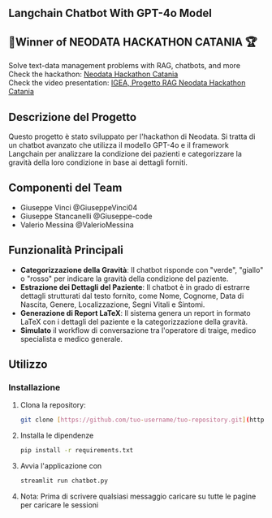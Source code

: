 ## Langchain Chatbot With GPT-4o Model
## 🥇Winner of NEODATA HACKATHON CATANIA 🏆 <br>
Solve text-data management problems with RAG, chatbots, and more<br>
Check the hackathon: <a href="https://neodata-hackatania.devpost.com/" >Neodata Hackathon Catania</a> <br>
Check the video presentation: <a href="https://youtu.be/vfuk9ie6V0k" >IGEA, Progetto RAG Neodata Hackathon Catania</a>

## Descrizione del Progetto

Questo progetto è stato sviluppato per l'hackathon di Neodata. Si tratta di un chatbot avanzato che utilizza il modello GPT-4o e il framework Langchain per analizzare la condizione dei pazienti e categorizzare la gravità della loro condizione in base ai dettagli forniti.

## Componenti del Team

- Giuseppe Vinci @GiuseppeVinci04
- Giuseppe Stancanelli @Giuseppe-code
- Valerio Messina @ValerioMessina

## Funzionalità Principali

- **Categorizzazione della Gravità**: Il chatbot risponde con "verde", "giallo" o "rosso" per indicare la gravità della condizione del paziente.
- **Estrazione dei Dettagli del Paziente**: Il chatbot è in grado di estrarre dettagli strutturati dal testo fornito, come Nome, Cognome, Data di Nascita, Genere, Localizzazione, Segni Vitali e Sintomi.
- **Generazione di Report LaTeX**: Il sistema genera un report in formato LaTeX con i dettagli del paziente e la categorizzazione della gravità.
- **Simulato** il workflow di conversazione tra l'operatore di traige, medico specialista e medico generale.

## Utilizzo

### Installazione

1. Clona la repository:
   ```bash
   git clone [https://github.com/tuo-username/tuo-repository.git](https://github.com/Giuseppe-code/NeodataHackathon.git)
2. Installa le dipendenze
    ```bash
    pip install -r requirements.txt
3. Avvia l'applicazione con
   ```bash
   streamlit run chatbot.py
4. Nota: Prima di scrivere qualsiasi messaggio caricare su tutte le pagine per caricare le sessioni
   

